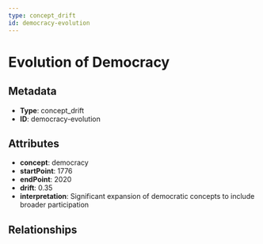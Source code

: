```yaml
---
type: concept_drift
id: democracy-evolution
---
```


# Evolution of Democracy

## Metadata

- **Type**: concept_drift
- **ID**: democracy-evolution

## Attributes

- **concept**: democracy
- **startPoint**: 1776
- **endPoint**: 2020
- **drift**: 0.35
- **interpretation**: Significant expansion of democratic concepts to include broader participation

## Relationships

